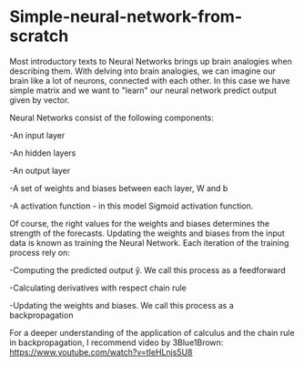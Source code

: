# Simple-neural-network-from-scratch

Most introductory texts to Neural Networks brings up brain analogies when describing them. 
With delving into brain analogies, we can imagine our brain like a lot of neurons, connected with each other.
In this case we have simple matrix and we want to "learn" our neural network predict output given by vector.

Neural Networks consist of the following components:

-An input layer

-An  hidden layers

-An output layer

-A set of weights and biases between each layer, W and b

-A activation function - in this model Sigmoid activation function.

Of course, the right values for the weights and biases determines the strength of the forecasts. 
Updating the weights and biases from the input data is known as training the Neural Network.
Each iteration of the training process rely on:

-Computing the predicted output ŷ. We call this process as a feedforward

-Calculating derivatives with respect chain rule

-Updating the weights and biases. We call this process as a backpropagation

For a deeper understanding of the application of calculus and the chain rule in backpropagation, I recommend video by 3Blue1Brown:
https://www.youtube.com/watch?v=tIeHLnjs5U8

